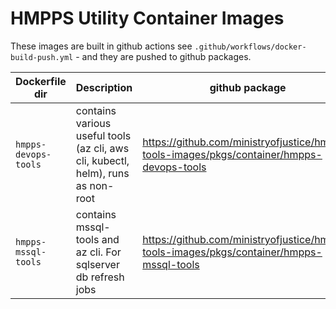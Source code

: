 # HMPPS Utility Container Images

These images are built in github actions see `.github/workflows/docker-build-push.yml` - and they are pushed to github packages.

| Dockerfile dir | Description | github package |
| --- | --- | --- |
| `hmpps-devops-tools` | contains various useful tools (az cli, aws cli, kubectl, helm), runs as non-root | <https://github.com/ministryofjustice/hmpps-tools-images/pkgs/container/hmpps-devops-tools> |
| `hmpps-mssql-tools` | contains mssql-tools and az cli. For sqlserver db refresh jobs | <https://github.com/ministryofjustice/hmpps-tools-images/pkgs/container/hmpps-mssql-tools> |
